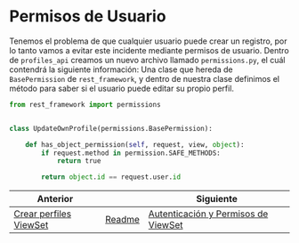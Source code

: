 # Permisos de Usuario

Tenemos el problema de que cualquier usuario puede crear un registro, por lo tanto vamos a evitar este incidente mediante permisos de usuario. Dentro de `profiles_api` creamos un nuevo archivo llamado `permissions.py`, el cuál contendrá la siguiente información: Una clase que hereda de `BasePermission` de `rest_framework`, y dentro de nuestra clase definimos el método para saber si el usuario puede editar su propio perfil.

```py
from rest_framework import permissions


class UpdateOwnProfile(permissions.BasePermission):

    def has_object_permission(self, request, view, object):
        if request.method in permission.SAFE_METHODS:
            return true

        return object.id == request.user.id
```

| Anterior |                        | Siguiente                                   |
| -------- | ---------------------- | ------------------------------------------- |
| [Crear perfiles ViewSet](21_Crear_Perfiles_ViewSet.md) | [Readme](../README.md) | [Autenticación y Permisos de ViewSet](23_Autenticacion_Permisos_ViewSet.md) |
